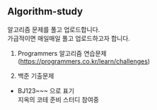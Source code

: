 ## Algorithm-study

알고리즘 문제를 풀고 업로드합니다.  
가급적이면 매일매일 풀고 업로드하고자 합니다.  

1. Programmers 알고리즘 연습문제  
  (https://programmers.co.kr/learn/challenges)     

  
2. 백준 기출문제
 - BJ123~~~ 으로 표기  
지옥의 코테 준비 스터디 참여중